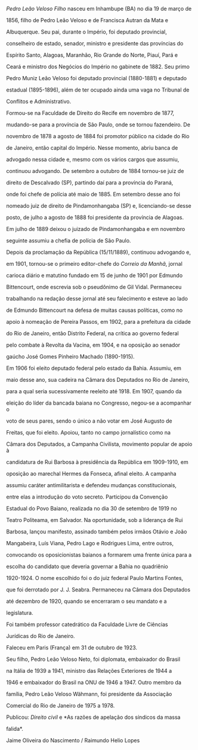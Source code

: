 

*Pedro Leão Veloso Filho* nasceu em Inhambupe (BA) no dia 19 de março de

1856, filho de Pedro Leão Veloso e de Francisca Autran da Mata e

Albuquerque. Seu pai, durante o Império, foi deputado provincial,

conselheiro de estado, senador, ministro e presidente das províncias do

Espírito Santo, Alagoas, Maranhão, Rio Grande do Norte, Piauí, Pará e

Ceará e ministro dos Negócios do Império no gabinete de 1882. Seu primo

Pedro Muniz Leão Veloso foi deputado provincial (1880-1881) e deputado

estadual (1895-1896), além de ter ocupado ainda uma vaga no Tribunal de

Conflitos e Administrativo.



Formou-se na Faculdade de Direito do Recife em novembro de 1877,

mudando-se para a província de São Paulo, onde se tornou fazendeiro. De

novembro de 1878 a agosto de 1884 foi promotor público na cidade do Rio

de Janeiro, então capital do Império. Nesse momento, abriu banca de

advogado nessa cidade e, mesmo com os vários cargos que assumiu,

continuou advogando. De setembro a outubro de 1884 tornou-se juiz de

direito de Descalvado (SP), partindo daí para a província do Paraná,

onde foi chefe de polícia até maio de 1885. Em setembro desse ano foi

nomeado juiz de direito de Pindamonhangaba (SP) e, licenciando-se desse

posto, de julho a agosto de 1888 foi presidente da província de Alagoas.

Em julho de 1889 deixou o juizado de Pindamonhangaba e em novembro

seguinte assumiu a chefia de polícia de São Paulo.



Depois da proclamação da República (15/11/1889), continuou advogando e,

em 1901, tornou-se o primeiro editor-chefe do *Correio da Manhã*, jornal

carioca diário e matutino fundado em 15 de junho de 1901 por Edmundo

Bittencourt, onde escrevia sob o pseudônimo de Gil Vidal. Permaneceu

trabalhando na redação desse jornal até seu falecimento e esteve ao lado

de Edmundo Bittencourt na defesa de muitas causas políticas, como no

apoio à nomeação de Pereira Passos, em 1902, para a prefeitura da cidade

do Rio de Janeiro, então Distrito Federal, na crítica ao governo federal

pelo combate à Revolta da Vacina, em 1904, e na oposição ao senador

gaúcho José Gomes Pinheiro Machado (1890-1915).



Em 1906 foi eleito deputado federal pelo estado da Bahia. Assumiu, em

maio desse ano, sua cadeira na Câmara dos Deputados no Rio de Janeiro,

para a qual seria sucessivamente reeleito até 1918. Em 1907, quando da

eleição do líder da bancada baiana no Congresso, negou-se a acompanhar o

voto de seus pares, sendo o único a não votar em José Augusto de

Freitas, que foi eleito. Apoiou, tanto no campo jornalístico como na

Câmara dos Deputados, a Campanha Civilista, movimento popular de apoio à

candidatura de Rui Barbosa à presidência da República em 1909-1910, em

oposição ao marechal Hermes da Fonseca, afinal eleito. A campanha

assumiu caráter antimilitarista e defendeu mudanças constitucionais,

entre elas a introdução do voto secreto. Participou da Convenção

Estadual do Povo Baiano, realizada no dia 30 de setembro de 1919 no

Teatro Politeama, em Salvador. Na oportunidade, sob a liderança de Rui

Barbosa, lançou manifesto, assinado também pelos irmãos Otávio e João

Mangabeira, Luís Viana, Pedro Lago e Rodrigues Lima, entre outros,

convocando os oposicionistas baianos a formarem uma frente única para a

escolha do candidato que deveria governar a Bahia no quadriênio

1920-1924. O nome escolhido foi o do juiz federal Paulo Martins Fontes,

que foi derrotado por J. J. Seabra. Permaneceu na Câmara dos Deputados

até dezembro de 1920, quando se encerraram o seu mandato e a

legislatura.



Foi também professor catedrático da Faculdade Livre de Ciências

Jurídicas do Rio de Janeiro.



Faleceu em Paris (França) em 31 de outubro de 1923.



Seu filho, Pedro Leão Veloso Neto, foi diplomata, embaixador do Brasil

na Itália de 1939 a 1941, ministro das Relações Exteriores de 1944 a

1946 e embaixador do Brasil na ONU de 1946 a 1947. Outro membro da

família, Pedro Leão Veloso Wähmann, foi presidente da Associação

Comercial do Rio de Janeiro de 1975 a 1978.



Publicou: *Direito civil* e *As razões de apelação dos síndicos da massa

falida*.



Jaime Oliveira do Nascimento / Raimundo Helio Lopes



